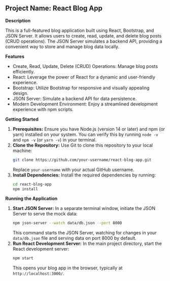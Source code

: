 
## Project Name: React Blog App


**Description**

This is a full-featured blog application built using React, Bootstrap, and JSON Server. It allows users to create, read, update, and delete blog posts (CRUD operations). The JSON Server simulates a backend API, providing a convenient way to store and manage blog data locally.

**Features**

- Create, Read, Update, Delete (CRUD) Operations: Manage blog posts efficiently.
- React: Leverage the power of React for a dynamic and user-friendly experience.
- Bootstrap: Utilize Bootstrap for responsive and visually appealing design.
- JSON Server: Simulate a backend API for data persistence.
- Modern Development Environment: Enjoy a streamlined development experience with npm scripts.

**Getting Started**

1. **Prerequisites:** Ensure you have Node.js (version 14 or later) and npm (or yarn) installed on your system. You can verify this by running `node -v` and `npm -v` (or `yarn -v`) in your terminal.
2. **Clone the Repository:** Use Git to clone this repository to your local machine:
   ```bash
   git clone https://github.com/your-username/react-blog-app.git
   ```
   Replace `your-username` with your actual GitHub username.
3. **Install Dependencies:** Install the required dependencies by running:
   ```bash
   cd react-blog-app
   npm install
   ```

**Running the Application**

1. **Start JSON Server:** In a separate terminal window, initiate the JSON Server to serve the mock data:
   ```bash
   npm json-server --watch data/db.json --port 8000
   ```
   This command starts the JSON Server, watching for changes in your `data/db.json` file and serving data on port 8000 by default.
2. **Run React Development Server:** In the main project directory, start the React development server:
   ```bash
   npm start
   ```
   This opens your blog app in the browser, typically at `http://localhost:3000/`.

